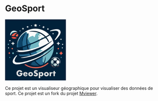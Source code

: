 # GeoSport

<img src="./img/global_logo.png" alt="Logo" width="200"/>

Ce projet est un visualiseur géographique pour visualiser des données de sport. Ce projet est un fork du projet [Mviewer](https://github.com/geobretagne/mviewer).

